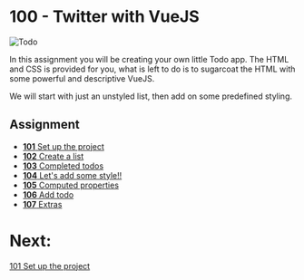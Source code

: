 # 100 - Twitter with VueJS
![Todo](http://dobloit.se/images/workshop-yrgo/todo.png)

In this assignment you will be creating your own little Todo app. The HTML and CSS is provided for you, what is left to do is to sugarcoat the HTML with some powerful and descriptive VueJS.

We will start with just an unstyled list, then add on some predefined styling.

## Assignment
- [**101** Set up the project](./101-set-up.md)
- [**102** Create a list](./102-list.md)
- [**103** Completed todos](./103-completed.md)
- [**104** Let's add some style!!](./104-style.md)
- [**105** Computed properties](./105-computed-properties.md)
- [**106** Add todo](./106-add-todo.md)
- [**107** Extras](./107-extras.md)


# Next:
[101 Set up the project](./101-set-up.md)
